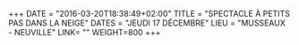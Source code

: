+++
DATE = "2016-03-20T18:38:49+02:00"
TITLE = "SPECTACLE À PETITS PAS DANS LA NEIGE"
DATES = "JEUDI 17 DÉCEMBRE"
LIEU = "MUSSEAUX - NEUVILLE"
LINK= ""
WEIGHT=800
+++

